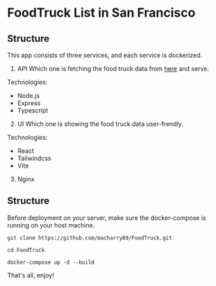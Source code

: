 # FoodTruck List in San Francisco

## Structure
This app consists of three services, and each service is dockerized.

1. API
  Which one is fetching the food truck data from [here](https://data.sfgov.org/api/views/rqzj-sfat/rows.csv) and serve.
  
  Technologies: 
  - Node.js
  - Express
  - Typescript

2. UI
  Which one is showing the food truck data user-frendly.
  
  Technologies: 
  - React
  - Tailwindcss
  - Vite
  
3. Nginx

## Structure
Before deployment on your server, make sure the docker-compose is running on your host machine.

```
git clone https://github.com/macharry89/FoodTruck.git

cd FoodTruck

docker-compose up -d --build
```

That's all, enjoy!
